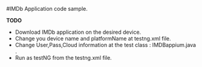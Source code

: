 #IMDb Application code sample.

**TODO**
- Download IMDb application on the desired device.
- Change you device name and platformName at testng.xml file.
- Change User,Pass,Cloud information at the test class : IMDBappium.java .
- Run as testNG from the testng.xml file.

